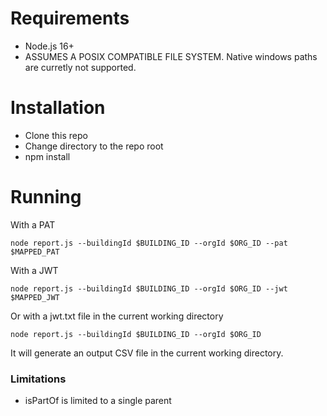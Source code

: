 # Requirements

- Node.js 16+
- ASSUMES A POSIX COMPATIBLE FILE SYSTEM. Native windows paths are curretly not supported.

# Installation

- Clone this repo
- Change directory to the repo root
- npm install

# Running

With a PAT

```
node report.js --buildingId $BUILDING_ID --orgId $ORG_ID --pat $MAPPED_PAT
```

With a JWT

```
node report.js --buildingId $BUILDING_ID --orgId $ORG_ID --jwt $MAPPED_JWT
```

Or with a jwt.txt file in the current working directory

```
node report.js --buildingId $BUILDING_ID --orgId $ORG_ID
```

It will generate an output CSV file in the current working directory.

### Limitations

- isPartOf is limited to a single parent

